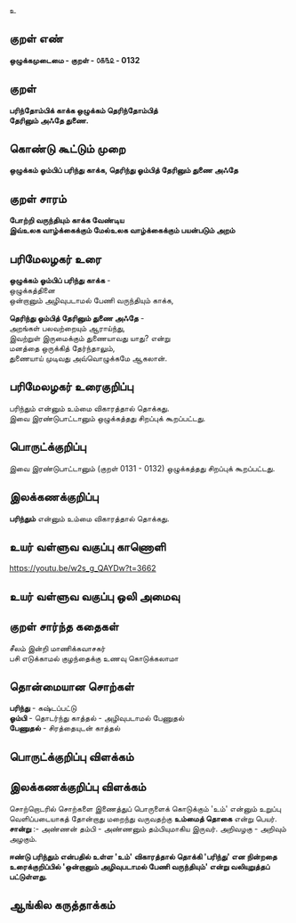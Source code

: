 உ

## குறள் எண் 

**ஒழுக்கமுடைமை - குறள் - ௦௧௩௨ - 0132**  

## குறள் 

**பரிந்தோம்பிக் காக்க ஒழுக்கம் தெரிந்தோம்பித்  
தேரினும் அஃதே துணை.** 

## கொண்டு கூட்டும் முறை

**ஒழுக்கம் ஓம்பிப் பரிந்து காக்க, தெரிந்து ஓம்பித் தேரினும் துணை அஃதே**  

## குறள் சாரம் 

**போற்றி வருந்தியும் காக்க வேண்டிய  
இவ்உலக வாழ்க்கைக்கும் மேல்உலக வாழ்க்கைக்கும் பயன்படும் அறம்**  

## பரிமேலழகர் உரை

**ஒழுக்கம் ஓம்பிப் பரிந்து காக்க** -  
ஒழுக்கத்தினை  
ஒன்றானும் அழிவுபடாமல் பேணி வருந்தியும் காக்க,  

**தெரிந்து ஓம்பித் தேரினும் துணை அஃதே** -  
அறங்கள் பலவற்றையும் ஆராய்ந்து,  
இவற்றுள் இருமைக்கும் துணையாவது யாது? என்று  
மனத்தை ஒருக்கித் தேர்ந்தாலும்,  
துணையாய் முடிவது அவ்வொழுக்கமே ஆகலான்.  

## பரிமேலழகர் உரைகுறிப்பு   

பரிந்தும் என்னும் உம்மை விகாரத்தால் தொக்கது.  
இவை இரண்டுபாட்டானும் ஒழுக்கத்தது சிறப்புக் கூறப்பட்டது.  

## பொருட்க்குறிப்பு 

இவை இரண்டுபாட்டானும் (குறள் 0131 - 0132) ஒழுக்கத்தது சிறப்புக் கூறப்பட்டது.  

## இலக்கணக்குறிப்பு  

**பரிந்தும்** என்னும் உம்மை விகாரத்தால் தொக்கது.  

## உயர் வள்ளுவ வகுப்பு காணொளி

https://youtu.be/w2s_g_QAYDw?t=3662

## உயர் வள்ளுவ வகுப்பு ஒலி அமைவு 

 
## குறள் சார்ந்த கதைகள் 

சீலம் இன்றி மாணிக்கவாசகர்   
பசி எடுக்காமல் குழந்தைக்கு உணவு கொடுக்கலாமா   

## தொன்மையான சொற்கள்

**பரிந்து** - கஷ்டப்பட்டு   
**ஓம்பி** - தொடர்ந்து காத்தல் - அழிவுபடாமல் பேணுதல்     
**பேணுதல்** - சிரத்தையுடன் காத்தல்

## பொருட்க்குறிப்பு விளக்கம்

 

## இலக்கணக்குறிப்பு விளக்கம்

சொற்றொடரில் சொற்களை இணைத்துப் பொருளைக் கொடுக்கும் 'உம்' என்னும் உறுப்பு வெளிப்படையாகத் தோன்றாது மறைந்து வருவதற்கு **உம்மைத் தொகை** என்று பெயர்.   
**சான்று** :- அண்ணன் தம்பி - அண்ணனும் தம்பியுமாகிய இருவர். அறிவழகு - அறிவும் அழகும். 

**ஈண்டு பரிந்தும் என்பதில் உள்ள 'உம்' விகாரத்தால் தொக்கி 'பரிந்து' என நின்றதை உரைக்குறிப்பில் 'ஒன்றானும் அழிவுபடாமல் பேணி வருந்தியும்' என்று வலியுறுத்தப் பட்டுள்ளது.**

## ஆங்கில கருத்தாக்கம் 


